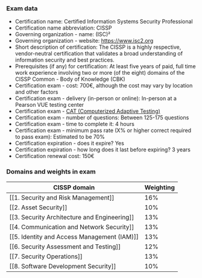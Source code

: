 ### Exam data
- Certification name: Certified Information Systems Security Professional
- Certification name abbreviation: CISSP
- Governing organization - name: (ISC)²
- Governing organization - website: https://www.isc2.org
- Short description of certification: The CISSP is a highly respective, vendor-neutral certification that validates a broad understanding of information security and best practices.
- Prerequisites (if any) for certification: At least five years of paid, full time work experience involving two or more (of the eight) domains of the CISSP Common - Body of Knowledge (CBK)
- Certification exam - cost: 700€, although the cost may vary by location and other factors
- Certification exam - delivery (in-person or online): In-person at a Pearson VUE testing center
- Certification exam - [CAT (Computerized Adaptive Testing)](https://www.isc2.org/certifications/cissp/cissp-cat)
- Certification exam - number of questions: Between 125-175 questions
- Certification exam - time to complete it: 4 hours
- Certification exam - minimum pass rate (X% or higher correct required to pass exam): Estimated to be 70%
- Certification expiration - does it expire? Yes
- Certification expiration - how long does it last before expiring? 3 years
- Certification renewal cost: 150€


### Domains and weights in exam

| **CISSP domain** | **Weighting** |
| --- | --- |
| [[1. Security and Risk Management]] | 16% |
| [[2. Asset Security]] | 10% |
| [[3. Security Architecture and Engineering]] | 13% |
| [[4. Communication and Network Security]] | 13% |
| [[5. Identity and Access Management (IAM)]] | 13% |
| [[6. Security Assessment and Testing]]  | 12% |
| [[7. Security Operations]] | 13% |
| [[8. Software Development Security]] | 10% |
